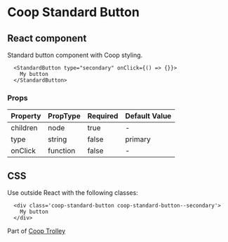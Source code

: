 # Coop Standard Button

## React component

Standard button component with Coop styling.

```
  <StandardButton type="secondary" onClick={() => {}}>
    My button
  </StandardButton>
```

### Props

| Property            | PropType         | Required | Default Value |
| ------------------- | ---------------- | -------- | ------------- |
| children            | node             | true     | -             |
| type                | string           | false    | primary       |
| onClick             | function         | false    | -             |

## CSS

Use outside React with the following classes:

```
  <div class='coop-standard-button coop-standard-button--secondary'>
    My button
  </div>
```

Part of [Coop Trolley](https://github.com/theisof/coop-trolley)